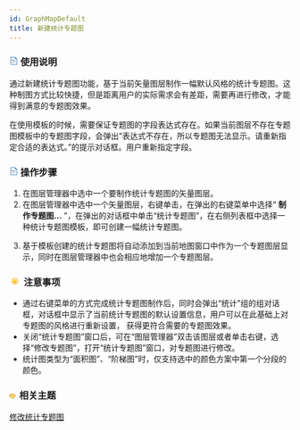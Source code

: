 ```yaml
---
id: GraphMapDefault
title: 新建统计专题图
---
```

### ![](../../img/read.gif) 使用说明

通过新建统计专题图功能，基于当前矢量图层制作一幅默认风格的统计专题图。这种制图方式比较快捷，但是距离用户的实际需求会有差距，需要再进行修改，才能得到满意的专题图效果。

在使用模板的时候，需要保证专题图的字段表达式存在。如果当前图层不存在专题图模板中的专题图字段，会弹出“表达式不存在，所以专题图无法显示。请重新指定合适的表达式。”的提示对话框。用户重新指定字段。

### ![](../../img/read.gif) 操作步骤

  1. 在图层管理器中选中一个要制作统计专题图的矢量图层。
  2. 在图层管理器中选中一个矢量图层，右键单击，在弹出的右键菜单中选择“ **制作专题图...** ”，在弹出的对话框中单击“统计专题图”，在右侧列表框中选择一种统计专题图模板，即可创建一幅统计专题图。 
   <!--![] (img/GraphMapDefault.png)   -->

  3. 基于模板创建的统计专题图将自动添加到当前地图窗口中作为一个专题图层显示，同时在图层管理器中也会相应地增加一个专题图层。

### ![](../../img/note.png) 注意事项

  * 通过右键菜单的方式完成统计专题图制作后，同时会弹出“统计”组的组对话框，对话框中显示了当前统计专题图的默认设置信息，用户可以在此基础上对专题图的风格进行重新设置， 获得更符合需要的专题图效果。
  * 关闭“统计专题图”窗口后，可在“图层管理器”双击该图层或者单击右键，选择“修改专题图”，打开“统计专题图”窗口，对专题图进行修改。
  * 统计图类型为“面积图”、“阶梯图”时，仅支持选中的颜色方案中第一个分段的颜色。

### ![](../../img/seealso.png) 相关主题

<!-- ![](../../img/smalltitle.png)  -->
[修改统计专题图](GraphMapDia.htm)
